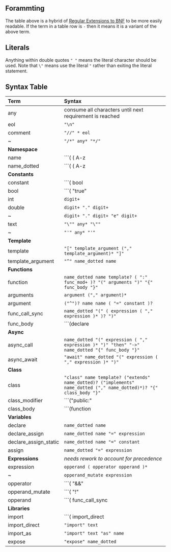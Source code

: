 ## Forammting
The table above is a hybrid of [Regular Extensions to BNF](http://matt.might.net/articles/grammars-bnf-ebnf/) to be more easily readable. If the term in a table row is ``-`` then it means it is a variant of the above term.

<!-- ## Recursion
Note there are some variations, i.e. anything inside ``{ }`` can be repeated one to many times, thus to have zero to many behaviour you must do ``[{ }]``.

## Grouping
Round brackets ``( )`` are used to indicate precendece

## Logic
The pipe ``|`` is used to state one or the other, but not both. -->

## Literals
Anything within double quotes ``" "`` means the literal character should be used. Note that ``\"`` means use the literal ``"`` rather than exiting the literal statement.


## Syntax Table
| Term | Syntax |
|:-|:-|
any | consume all characters until next requirement is reached
eol | ```"\n"```
comment | ```"//" * eol```
~ | ```"/*" any* "*/"```
**Namespace** | 
name | ```( ( A-z | "_" )+ ( A-z | 0-9 | "_")+ )```
name_dotted | ```( ( A-z | "_" | "." | "->" )+ ( A-z | 0-9 | "_" | "." | "->" )+ )```
**Constants** | 
constant | ```( bool | int | double | text )```
bool | ```( "true" | "false" )```
int | ```digit+```
double | ```digit+ "." digit+```
~ | ```digit+ "." digit+ "e" digit+```
text | ```"\"" any* "\""```
~ | ```"'" any* "'"```
**Template** |
template | ```"[" template_argument ("," template_argument)* "]"``` 
template_argument | ```"^" name_dotted name```
**Functions** | 
function | ```name_dotted name template? ( ":" func_mod+ )? "(" arguments ")" "{" func_body "}"```
arguments | ```argument ("," argument)*```
argument | ```("^")? name name ( "=" constant )?```
func_call_sync | ```name_dotted "(" ( expression ( "," expression )* )? ")" ```
func_body | ```(declare | declare assign | MORE)*```
**Async** | 
async_call | ```name_dotted "(" expression ( "," expression )* ")" "then" "->" name_dotted "{" func_body "}"```
async_await | ```"await" name_dotted "(" expression ( "," expression )* ")"```
**Class** |
class | ```"class" name template? ("extends" name_dotted)? ("implements" name_dotted ("," name_dotted)*)? "{" class_body "}"```
class_modifier | ```("public:" | "private:" | "protected:" | "static:")```
class_body | ```(function | declare | declare_assign_static | class_modifier)*```
**Variables** |
declare | ```name_dotted name```
declare_assign | ```name_dotted name "=" expression```
declare_assign_static | ```name_dotted name "=" constant```
assign | ```name_dotted "=" expression```
**Expressions** | *needs rework to account for precedence*
expression | ```opperand ( opperator opperand )*```
~ | ```opperand_mutate expression```
opperator | ```( "&&" | "||" | "%" | "*" | "/" | "+" | "-")```
opperand_mutate | ```( "!" | "@" )```
opperand | ```( func_call_sync | async_await | name_dotted | constant | ( "(" expression ")" ) )```
**Libraries** |
import | ```( import_direct | import_as )```
import_direct | ```"import" text```
import_as | ```"import" text "as" name```
expose | ```"expose" name_dotted```
